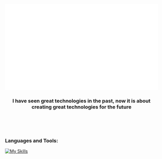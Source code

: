 ![](output.gif)

<h3 align="center">I have seen great technologies in the past, now it is about creating great technologies for the future</h3><br/><br/><br/> 


### Languages and Tools:

[![My Skills](https://skillicons.dev/icons?i=js,nodejs,html,css,vitest,vite,nextjs,py,figma,aws,postgres,postman,ruby,powershell,express,react,ts)](https://skillicons.dev)
